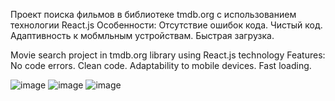Проект поиска фильмов в библиотеке tmdb.org с использованием технологии React.js
Особенности: Отсутствие ошибок кода. Чистый код. Адаптивность к мобмльным устройствам. Быстрая загрузка.

Movie search project in tmdb.org library using React.js technology
Features: No code errors. Clean code. Adaptability to mobile devices. Fast loading.

![image](https://user-images.githubusercontent.com/90350582/177039514-ff649f0f-6071-4584-90ab-b009fe01b6a9.png)
![image](https://user-images.githubusercontent.com/90350582/177039565-5526e41e-5e37-4c53-9e88-a5775577ea7b.png)
![image](https://user-images.githubusercontent.com/90350582/177039588-5e53c5f4-d973-453e-b78f-7f39e8e2ac0d.png)


